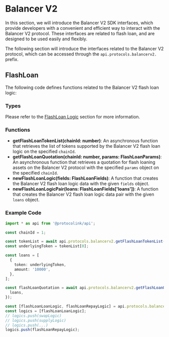 # Balancer V2

In this section, we will introduce the Balancer V2 SDK interfaces, which provide developers with a convenient and efficient way to interact with the Balancer V2 protocol. These interfaces are related to flash loan, and are designed to be used easily and flexibly.

The following section will introduce the interfaces related to the Balancer V2 protocol, which can be accessed through the `api.protocols.balancerv2.` prefix.

## FlashLoan

The following code defines functions related to the Balancer V2 flash loan logic:

### Types

Please refer to the [FlashLoan Logic](flashloan-logic.md) section for more information.

### Functions

* **getFlashLoanTokenList(chainId: number)**: An asynchronous function that retrieves the list of tokens supported by the Balancer V2 flash loan logic on the specified `chainId`.
* **getFlashLoanQuotation(chainId: number, params: FlashLoanParams)**: An asynchronous function that retrieves a quotation for flash loaning assets on the Balancer V2 protocol with the specified `params` object on the specified `chainId`.
* **newFlashLoanLogic(fields: FlashLoanFields)**: A function that creates the Balancer V2 flash loan logic data with the given `fields` object.
* **newFlashLoanLogicPair(loans: FlashLoanFields\['loans'])**: A function that creates the Balancer V2 flash loan logic data pair with the given `loans` object.

### Example Code

```typescript
import * as api from '@protocolink/api';

const chainId = 1;

const tokenList = await api.protocols.balancerv2.getFlashLoanTokenList(chainId);
const underlyingToken = tokenList[0];

const loans = [
  {
    token: underlyingToken,
    amount: '10000',
  },
];

const flashLoanQuotation = await api.protocols.balancerv2.getFlashLoanQuotation(chainId, {
  loans,
});

const [flashLoanLoanLogic, flashLoanRepayLogic] = api.protocols.balancerv2.newFlashLoanLogicPair(loans);
const logics = [flashLoanLoanLogic];
// logics.push(swapLogic)
// logics.push(supplyLogic)
// logics.push(...)
logics.push(flashLoanRepayLogic);
```
